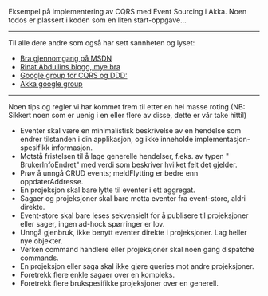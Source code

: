 Eksempel på implementering av CQRS med Event Sourcing i Akka. Noen todos er plassert i koden som en liten start-oppgave...

* * *
Til alle dere andre som også har sett sannheten og lyset:
*   [Bra gjennomgang på MSDN](http://msdn.microsoft.com/en-us/library/jj554200.aspx) 
*   [Rinat Abdullins blogg, mye bra](http://abdullin.com/) 
*   [Google group for CQRS og DDD:](https://groups.google.com/forum/?fromgroups#!forum/dddcqrs) 
*   [Akka google group](https://groups.google.com/forum/?fromgroups#!forum/akka-user) 

* * *
Noen tips og regler vi har kommet frem til etter en hel masse roting (NB: Sikkert noen som er uenig i en eller flere av disse, dette er vår take hittil)

*   Eventer skal være en minimalistisk beskrivelse av en hendelse som endrer tilstanden i din applikasjon, og ikke inneholde implementasjon-spesifikk informasjon.
*   Motstå fristelsen til å lage generelle hendelser, f.eks. av typen " BrukerInfoEndret" med verdi som beskriver hvilket felt det gjelder.
*   Prøv å unngå CRUD events; meldFlytting er bedre enn oppdaterAddresse.
*   En projeksjon skal bare lytte til eventer i ett aggregat.
*   Sagaer og projeksjoner skal bare motta eventer fra event-store, aldri direkte.
*   Event-store skal bare leses sekvensielt for å publisere til projeksjoner eller sager, ingen ad-hock spørringer er lov.
*   Unngå gjenbruk, ikke benytt eventer direkte i projeksjoner. Lag heller nye objekter.
*   Verken command handlere eller projeksjoner skal noen gang dispatche commands.
*   En projeksjon eller saga skal ikke gjøre queries mot andre projeksjoner.
*   Foretrekk flere enkle sagaer over en kompleks.
*   Foretrekk flere brukspesifikke projeksjoner over en generell.

